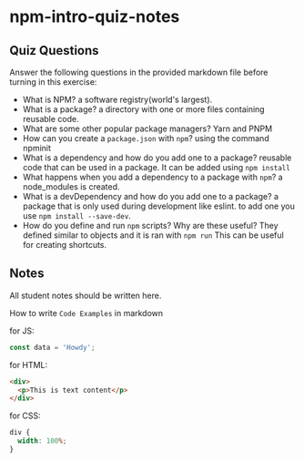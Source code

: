 # npm-intro-quiz-notes

## Quiz Questions

Answer the following questions in the provided markdown file before turning in this exercise:

- What is NPM?
  a software registry(world's largest).
- What is a package?
  a directory with one or more files containing reusable code.
- What are some other popular package managers?
  Yarn and PNPM
- How can you create a `package.json` with `npm`?
  using the command npminit
- What is a dependency and how do you add one to a package?
  reusable code that can be used in a package. It can be added using `npm install`
- What happens when you add a dependency to a package with `npm`?
  a node_modules is created.
- What is a devDependency and how do you add one to a package?
  a package that is only used during development like eslint. to add one you use `npm install --save-dev`.
- How do you define and run `npm` scripts? Why are these useful?
  They defined similar to objects and it is ran with `npm run` This can be useful for creating shortcuts.

## Notes

All student notes should be written here.

How to write `Code Examples` in markdown

for JS:

```javascript
const data = 'Howdy';
```

for HTML:

```html
<div>
  <p>This is text content</p>
</div>
```

for CSS:

```css
div {
  width: 100%;
}
```
